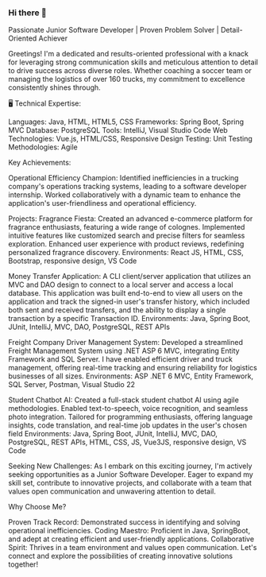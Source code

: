 ### Hi there 👋


Passionate Junior Software Developer | Proven Problem Solver | Detail-Oriented Achiever

Greetings! I'm a dedicated and results-oriented professional with a knack for leveraging strong communication skills and meticulous attention to detail to drive success across diverse roles. Whether coaching a soccer team or managing the logistics of over 160 trucks, my commitment to excellence consistently shines through.

🖥️ Technical Expertise:

Languages: Java, HTML, HTML5, CSS
Frameworks: Spring Boot, Spring MVC
Database: PostgreSQL
Tools: IntelliJ, Visual Studio Code
Web Technologies: Vue.js, HTML/CSS, Responsive Design
Testing: Unit Testing
Methodologies: Agile

Key Achievements:

Operational Efficiency Champion: Identified inefficiencies in a trucking company's operations tracking systems, leading to a software developer internship. Worked collaboratively with a dynamic team to enhance the application's user-friendliness and operational efficiency.

Projects: 
Fragrance Fiesta: Created an advanced e-commerce platform for fragrance enthusiasts, featuring a wide range of colognes. Implemented intuitive features like customized search and precise filters for seamless exploration. Enhanced user experience with product reviews, redefining personalized fragrance discovery.
Environments: React JS, HTML, CSS, Bootstrap, responsive design, VS Code                                      

Money Transfer Application: A CLI client/server application that utilizes an MVC and DAO design to connect to a local server and access a local database. This application was built end-to-end to view all users on the application and track the signed-in user's transfer history, which included both sent and received transfers, and the ability to display a single transaction by a specific Transaction ID. 
Environments: Java, Spring Boot, JUnit, IntelliJ, MVC, DAO, PostgreSQL, REST APIs

Freight Company Driver Management System: Developed a streamlined Freight Management System using .NET ASP 6 MVC, integrating Entity Framework and SQL Server. I have enabled efficient driver and truck management, offering real-time tracking and ensuring reliability for logistics businesses of all sizes.
Environments: ASP .NET 6 MVC, Entity Framework, SQL Server, Postman, Visual Studio 22

Student Chatbot AI: Created a full-stack student chatbot AI using agile methodologies. Enabled text-to-speech, voice recognition, and seamless photo integration. Tailored for programming enthusiasts, offering language insights, code translation, and real-time job updates in the user's chosen field
Environments: Java, Spring Boot, JUnit, IntelliJ, MVC, DAO, PostgreSQL, REST APIs, HTML, CSS, JS, Vue3JS, responsive design, VS Code   

Seeking New Challenges:
As I embark on this exciting journey, I'm actively seeking opportunities as a Junior Software Developer. Eager to expand my skill set, contribute to innovative projects, and collaborate with a team that values open communication and unwavering attention to detail.




 Why Choose Me?

Proven Track Record: Demonstrated success in identifying and solving operational inefficiencies.
Coding Maestro: Proficient in Java, SpringBoot, and adept at creating efficient and user-friendly applications.
Collaborative Spirit: Thrives in a team environment and values open communication.
Let's connect and explore the possibilities of creating innovative solutions together!



<!--
**abdishiron20/abdishiron20** is a ✨ _special_ ✨ repository because its `README.md` (this file) appears on your GitHub profile.

Here are some ideas to get you started:

- 🔭 I’m currently working on ...
- 🌱 I’m currently learning ...
- 👯 I’m looking to collaborate on ...
- 🤔 I’m looking for help with ...
- 💬 Ask me about ...
- 📫 How to reach me: ...
- 😄 Pronouns: ...
- ⚡ Fun fact: ...
-->
